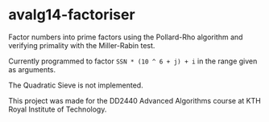 # avalg14-factoriser

Factor numbers into prime factors using the Pollard-Rho algorithm and
verifying primality with the Miller-Rabin test.

Currently programmed to factor `SSN * (10 ^ 6 + j) + i` in the range
given as arguments.

The Quadratic Sieve is not implemented.

This project was made for the DD2440 Advanced Algorithms course at
KTH Royal Institute of Technology.
